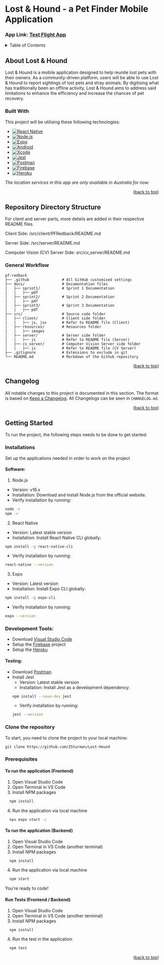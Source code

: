 # Lost & Hound - a Pet Finder Mobile Application

### App Link: <a href="https://appstoreconnect.apple.com/teams/88ed8354-418c-4d0b-a56c-e36019522304/apps/6702022401/testflight/ios">Test Flight App</a>



<!-- TABLE OF CONTENTS -->
<details>
  <summary>Table of Contents</summary>
  <ol>
    <li>
      <a href="#about-lost--hound">About Lost & Hound</a>
      <ul>
        <li><a href="#project-team-members">Project Team Members</a></li>
        <li><a href="#built-with">Built With</a></li>
      </ul>
    </li>
    <li><a href="#repository-directory-structure">Repository Directory Structure</a></li>
    <li><a href="#changelog">Changelog</a></li>
    <li>
      <a href="#getting-started">Getting Started</a>
      <ul>
        <li><a href="#installations">Installations</a></li>
        <li><a href="#clone-the-repository">Clone the Repository</a></li>
        <li><a href="#prerequisites">Prerequisites</a></li>
      </ul>
    </li>
    
  </ol>
</details>

<!-- ABOUT THE PROJECT -->
## About Lost & Hound
Lost & Hound is a mobile application designed to help reunite lost pets with their owners. As a community-driven platform, users will be able to use Lost & Hound to report sightings of lost pets and stray animals. By digitising what has traditionally been an offline activity, Lost & Hound aims to address said limitations to enhance the efficiency and increase the chances of pet recovery.


### Built With
This project will be utilising these following technologies:

* [![React Native][React.js]][React-url]
* [![Node.js][Node.js]][Node-url]
* [![Expo][Expo.dev]][Expo-url]
* [![Android][Android]][Android-url]
* [![Xcode][Xcode]][Xcode-url]
* [![Jest][Jest]][Jest-url]
* [![Postman][Postman]][Postman-url]
* [![Firebase][Firebase]][Firebase-url]
* [![Heroku][Heroku]][Heroku-url]

*The location services in this app are only available in Australia for now.*

<p align="right">(<a href="#lost--hound---a-pet-finder-mobile-application">back to top</a>)</p>

## Repository Directory Structure
For client and server parts, more details are added in their respective README files. 

Client Side: /src/client/PFRedback/README.md

Server Side: /src/server/README.md

Computer Vision (CV) Server Side: src/cv_server/README.md

### General Workflow
```
pf-redback
├── .github               # All GitHub customised settings
├── docs/                 # Documentation files 
│   ├── sprint1/          # Sprint 1 Documentation
|   |   ├── pdf
│   ├── sprint2/          # Sprint 2 Documentation
|   |   ├── pdf
│   ├── sprint3/          # Sprint 3 Documentation
|   |   ├── pdf
├── src/                  # Source code folder
│   ├── client/           # Client side folder
|   |   ├── js, jsx       # Refer to README file (Client)
│   ├── resources/        # Resources folder
|   |   ├── images
│   ├── server/           # Server side folder
|   |   ├── js            # Refer to README file (Server)
│   ├── cv_server/        # Computer Vision Server side folder
|   |   ├── js            # Refer to README file (CV Server)
├── .gitignore            # Extensions to exclude in git
└── README.md             # Markdown of the Github repository
```
<p align="right">(<a href="#lost--hound---a-pet-finder-mobile-application">back to top</a>)</p>

## Changelog
All notable changes to this project is documented in this section. The format is based on [Keep a Changelog](https://keepachangelog.com/en/1.1.0/). All Changelogs can be seen in `CHANGELOG.md`.

<p align="right">(<a href="#lost--hound---a-pet-finder-mobile-application">back to top</a>)</p>

<!-- GETTING STARTED -->
## Getting Started
To run the project, the following steps needs to be done to get started:

### Installations
Set up the applications needed in order to work on the project

#### Software:
1. Node.js
- Version: v16.x
- Installation: Download and install Node.js from the official website.
- Verify installation by running:
```bash
node -v
npm -v
```
2. React Native
- Version: Latest stable version
- Installation: Install React Native CLI globally:
```bash
npm install -g react-native-cli
```
- Verify installation by running:
```bash
react-native --version
```
3. Expo
- Version: Latest version
- Installation: Install Expo CLI globally:
```bash
npm install -g expo-cli
```
- Verify installation by running:
```bash
expo --version
```
### Development Tools:
- Download [Visual Studio Code](https://code.visualstudio.com/)
- Setup the [Firebase](https://firebase.google.com/) project
- Setup the [Heroku](https://www.heroku.com/)


#### Testing:
- Download [Postman](https://www.postman.com/downloads/)
- Install Jest
    - Version: Latest stable version
    - Installation: Install Jest as a development dependency:
    ```bash
    npm install --save-dev jest
    ```
    - Verify installation by running:
    ```bash
    jest --version
    ```




### Clone the repository
To start, you need to clone the project to your local machine:
  ```sh
  git clone https://github.com/ZSturman/Lost-Hound
  ```

### Prerequisites

#### To run the application (Frontend)
1. Open Visual Studio Code
2. Open Terminal in VS Code
3. Install NPM packages
```sh
  npm install
  ```
4. Run the application via local machine
```sh
  npx expo start -c
  ```

#### To run the application (Backend)
1. Open Visual Studio Code
2. Open Terminal in VS Code (another terminal)
3. Install NPM packages
```sh
  npm install
  ```
4. Run the application via local machine
```sh
  npm start
  ```

You're ready to code!

#### Run Tests (Frontend / Backend)
1. Open Visual Studio Code
2. Open Terminal in VS Code (another terminal)
3. Install NPM packages
```sh
  npm install
  ```
4. Run the test in the application
```sh
  npm test
  ```

<p align="right">(<a href="#lost--hound---a-pet-finder-mobile-application">back to top</a>)</p>




<!-- MARKDOWN LINKS & IMAGES -->
<!-- https://www.markdownguide.org/basic-syntax/#reference-style-links -->
[React.js]: https://img.shields.io/badge/React%20Native-20232A?style=for-the-badge&logo=react&logoColor=61DAFB
[React-url]: https://reactjs.org/
[Node.js]: https://img.shields.io/badge/Node.js-grey?style=for-the-badge&logo=javascript&logoColor=5FA04E
[Node-url]: https://nodejs.org/en
[Expo.dev]: https://img.shields.io/badge/Expo-000000?style=for-the-badge&logo=expo&logoColor=white
[Expo-url]: https://expo.dev/
[Android]: https://img.shields.io/badge/Android%20Studio-808080?style=for-the-badge&logo=android&logoColor=3DDC84
[Android-url]: https://developer.android.com/studio
[Xcode]: https://img.shields.io/badge/xCode-DFFF00?style=for-the-badge&logo=xcode&logoColor=147EFB
[Xcode-url]: https://developer.apple.com/xcode/
[Jest]: https://img.shields.io/badge/Jest-FFFFFF?style=for-the-badge&logo=jest&logoColor=C21325
[Jest-url]: https://jestjs.io/
[Postman]: https://img.shields.io/badge/Postman-FF6C37?style=for-the-badge&logo=postman&logoColor=FFFFFF
[Postman-url]: https://www.postman.com/
[Firebase]: https://img.shields.io/badge/Firebase-DD2C00?style=for-the-badge&logo=firebase&logoColor=white
[Firebase-url]: https://firebase.google.com/
[Heroku]: https://img.shields.io/badge/heroku-%23430098.svg?style=for-the-badge&logo=heroku&logoColor=white
[Heroku-url]: https://www.heroku.com/
